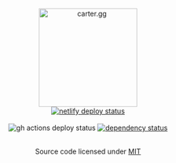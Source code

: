 <p align="center">
  <br>
  <a href="https://carter.gg/"><img src="https://carter.gg/android-chrome-512x512.png" alt="carter.gg" width="200"></a>
  <br>
  <a href="https://app.netlify.com/sites/bcarter97/deploys">
    <img src="https://api.netlify.com/api/v1/badges/de459d64-61de-4845-827a-acc4e00810ca/deploy-status" alt="netlify deploy status"/>
  </a>

  <br>
  <br>

  <img src="https://github.com/bcarter97/bcarter97/workflows/ci%20pipeline/badge.svg" alt="gh actions deploy status"/>

  <a href="https://david-dm.org/bcarter97/bcarter97">
    <img src="https://david-dm.org/bcarter97/bcarter97.svg" alt="dependency status"/>
  </a>

  <br>
  <br>

  <p align="center">
  Source code licensed under 
  <a href="https://raw.githubusercontent.com/bcarter97/bcarter97/master/LICENSE">
    MIT
  </a>
  </p>
</p>
